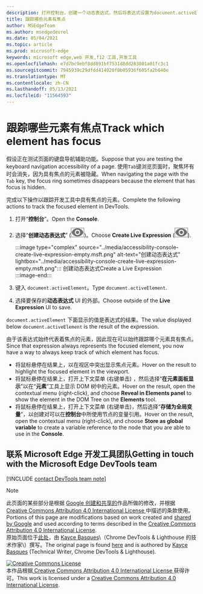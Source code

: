 ```yaml
---
description: 打开控制台，创建一个动态表达式，然后将表达式设置为document.activeElement。
title: 跟踪哪些元素有焦点
author: MSEdgeTeam
ms.author: msedgedevrel
ms.date: 05/04/2021
ms.topic: article
ms.prod: microsoft-edge
keywords: microsoft edge,web 开发,f12 工具,开发工具
ms.openlocfilehash: e7d7bc9ebf8dd891bf7531d8dd283801a01fc3c1
ms.sourcegitcommit: 7945939c29dfdd414020f8b05936f605fa2b640e
ms.translationtype: MT
ms.contentlocale: zh-CN
ms.lasthandoff: 05/13/2021
ms.locfileid: "11564593"
---
```

<!-- Copyright Kayce Basques 

   Licensed under the Apache License, Version 2.0 (the "License");
   you may not use this file except in compliance with the License.
   You may obtain a copy of the License at

       https://www.apache.org/licenses/LICENSE-2.0

   Unless required by applicable law or agreed to in writing, software
   distributed under the License is distributed on an "AS IS" BASIS,
   WITHOUT WARRANTIES OR CONDITIONS OF ANY KIND, either express or implied.
   See the License for the specific language governing permissions and
   limitations under the License.  -->  
# <a name="track-which-element-has-focus"></a><span data-ttu-id="d5709-104">跟踪哪些元素有焦点</span><span class="sxs-lookup"><span data-stu-id="d5709-104">Track which element has focus</span></span>  

<span data-ttu-id="d5709-105">假设正在测试页面的键盘导航辅助功能。</span><span class="sxs-lookup"><span data-stu-id="d5709-105">Suppose that you are testing the keyboard navigation accessibility of a page.</span></span>  <span data-ttu-id="d5709-106">使用`Tab`键浏览页面时，聚焦环有时会消失，因为具有焦点的元素被隐藏。</span><span class="sxs-lookup"><span data-stu-id="d5709-106">When navigating the page with the `Tab` key, the focus ring sometimes disappears because the element that has focus is hidden.</span></span>  

<span data-ttu-id="d5709-107">完成以下操作以跟踪开发工具中具有焦点的元素。</span><span class="sxs-lookup"><span data-stu-id="d5709-107">Complete the following actions to track the focused element in DevTools.</span></span>  

1.  <span data-ttu-id="d5709-108">打开“**控制台**”。</span><span class="sxs-lookup"><span data-stu-id="d5709-108">Open the **Console**.</span></span>  
1.  <span data-ttu-id="d5709-109">选择“**创建动态表达式**” \(![创建动态表达式](../media/create-live-expression-icon.msft.png)\)。</span><span class="sxs-lookup"><span data-stu-id="d5709-109">Choose **Create Live Expression** \(![Create Live Expression](../media/create-live-expression-icon.msft.png)\).</span></span>  
    
    :::image type="complex" source="../media/accessibility-console-create-live-expression-empty.msft.png" alt-text="创建动态表达式" lightbox="../media/accessibility-console-create-live-expression-empty.msft.png":::
       <span data-ttu-id="d5709-111">创建动态表达式</span><span class="sxs-lookup"><span data-stu-id="d5709-111">Create a Live Expression</span></span>  
    :::image-end:::  
    
1.  <span data-ttu-id="d5709-112">键入 `document.activeElement`。</span><span class="sxs-lookup"><span data-stu-id="d5709-112">Type `document.activeElement`.</span></span>  
1.  <span data-ttu-id="d5709-113">选择要保存的**动态表达式** UI 的外部。</span><span class="sxs-lookup"><span data-stu-id="d5709-113">Choose outside of the **Live Expression** UI to save.</span></span>  
    
<span data-ttu-id="d5709-114">`document.activeElement` 下面显示的值是表达式的结果。</span><span class="sxs-lookup"><span data-stu-id="d5709-114">The value displayed below `document.activeElement` is the result of the expression.</span></span>  

<span data-ttu-id="d5709-115">由于该表达式始终代表着焦点的元素，因此现在可以始终跟踪哪个元素具有焦点。</span><span class="sxs-lookup"><span data-stu-id="d5709-115">Since that expression always represents the focused element, you now have a way to always keep track of which element has focus.</span></span>  

*   <span data-ttu-id="d5709-116">将鼠标悬停在结果上，以在视区中突出显示焦点元素。</span><span class="sxs-lookup"><span data-stu-id="d5709-116">Hover on the result to highlight the focused element in the viewport.</span></span>  
*   <span data-ttu-id="d5709-117">将鼠标悬停在结果上，打开上下文菜单 \(右键单击\) ，然后选择“**在元素面板显示**”以在“**元素**”工具上显示 DOM 树中的元素。</span><span class="sxs-lookup"><span data-stu-id="d5709-117">Hover on the result, open the contextual menu \(right-click\), and choose **Reveal in Elements panel** to show the element in the DOM Tree on the **Elements** tool.</span></span>  
*   <span data-ttu-id="d5709-118">将鼠标悬停在结果上，打开上下文菜单 \(右键单击\)，然后选择“**存储为全局变量**”，以创建对可以在**控制台**中所使用节点的变量引用。</span><span class="sxs-lookup"><span data-stu-id="d5709-118">Hover on the result, open the contextual menu \(right-click\), and choose **Store as global variable** to create a variable reference to the node that you are able to use in the **Console**.</span></span>  

## <a name="getting-in-touch-with-the-microsoft-edge-devtools-team"></a><span data-ttu-id="d5709-119">联系 Microsoft Edge 开发工具团队</span><span class="sxs-lookup"><span data-stu-id="d5709-119">Getting in touch with the Microsoft Edge DevTools team</span></span>  

[!INCLUDE [contact DevTools team note](../includes/contact-devtools-team-note.md)]  

<!-- links -->  

> [!NOTE]
> <span data-ttu-id="d5709-120">此页面的某些部分是根据 [Google 创建和共享的][GoogleSitePolicies]作品所做的修改，并根据[ Creative Commons Attribution 4.0 International License ][CCA4IL]中描述的条款使用。</span><span class="sxs-lookup"><span data-stu-id="d5709-120">Portions of this page are modifications based on work created and [shared by Google][GoogleSitePolicies] and used according to terms described in the [Creative Commons Attribution 4.0 International License][CCA4IL].</span></span>  
> <span data-ttu-id="d5709-121">原始页面位于[此处](https://developers.google.com/web/tools/chrome-devtools/accessibility/focus)，由 [Kayce Basques][KayceBasques]\（Chrome DevTools \& Lighthouse 的技术作家\）撰写。</span><span class="sxs-lookup"><span data-stu-id="d5709-121">The original page is found [here](https://developers.google.com/web/tools/chrome-devtools/accessibility/focus) and is authored by [Kayce Basques][KayceBasques] \(Technical Writer, Chrome DevTools \& Lighthouse\).</span></span>  

[![Creative Commons License][CCby4Image]][CCA4IL]  
<span data-ttu-id="d5709-123">本作品根据[ Creative Commons Attribution 4.0 International License ][CCA4IL]获得许可。</span><span class="sxs-lookup"><span data-stu-id="d5709-123">This work is licensed under a [Creative Commons Attribution 4.0 International License][CCA4IL].</span></span>  

[CCA4IL]: https://creativecommons.org/licenses/by/4.0  
[CCby4Image]: https://i.creativecommons.org/l/by/4.0/88x31.png  
[GoogleSitePolicies]: https://developers.google.com/terms/site-policies  
[KayceBasques]: https://developers.google.com/web/resources/contributors#kayce-basques  
